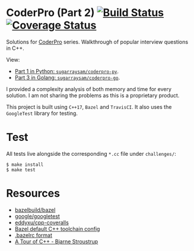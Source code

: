 # CoderPro (Part 2) [![Build Status](https://www.travis-ci.com/sugarraysam/coderpro-cpp.svg?branch=master)](https://www.travis-ci.com/sugarraysam/coderpro-cpp) [![Coverage Status](https://coveralls.io/repos/github/sugarraysam/coderpro-cpp/badge.svg?branch=master)](https://coveralls.io/github/sugarraysam/coderpro-cpp?branch=master)

Solutions for [CoderPro](https://www.techseries.dev/products/coderpro) series. Walkthrough of popular interview questions in C++.

View:

- [Part 1 in Python: `sugarraysam/coderpro-py`](https://github.com/sugarraysam/coderpro-py).
- [Part 3 in Golang: `sugarraysam/coderpro-go`](https://github.com/sugarraysam/coderpro-go).

I provided a complexity analysis of both memory and time for every solution. I am not sharing the problems as this is a proprietary product.

This project is built using `C++17`, `Bazel` and `TravisCI`. It also uses the `GoogleTest` library for testing.

# Test

All tests live alongside the corresponding `*.cc` file under `challenges/`:

```
$ make install
$ make test
```

# Resources

- [bazelbuild/bazel](https://github.com/bazelbuild/bazel)
- [google/googletest](https://github.com/google/googletest)
- [eddyxu/cpp-coveralls](https://github.com/eddyxu/cpp-coveralls)
- [Bazel default C++ toolchain config](https://github.com/bazelbuild/bazel/blob/master/tools/cpp/cc_toolchain_config.bzl)
- [.bazelrc format](https://docs.bazel.build/versions/master/guide.html#bazelrc)
- [A Tour of C++ - Bjarne Stroustrup](https://www.amazon.com/Tour-2nd-Depth-Bjarne-Stroustrup/dp/0134997832/ref=sr_1_3?dchild=1&keywords=bjarne&qid=1609535844&sr=8-3&tag=duckduckgo-ffab-b-20)
